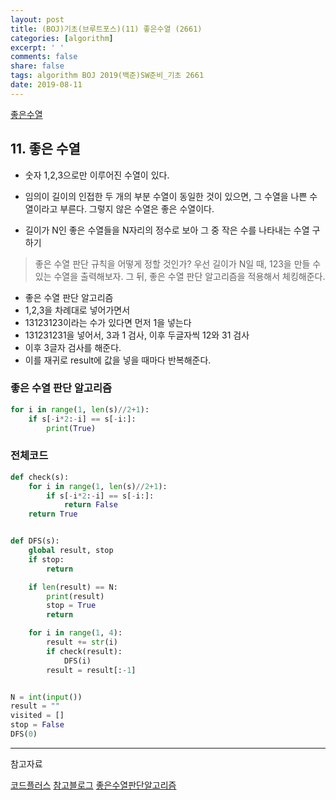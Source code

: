 ```yaml
---
layout: post
title: (BOJ)기초(브루트포스)(11) 좋은수열 (2661)
categories: [algorithm]
excerpt: ' '
comments: false
share: false
tags: algorithm BOJ 2019(백준)SW준비_기초 2661
date: 2019-08-11
---
```


[좋은수열](https://www.acmicpc.net/problem/2661)

## 11. 좋은 수열

- 숫자 1,2,3으로만 이루어진 수열이 있다.
- 임의이 길이의 인접한 두 개의 부분 수열이 동일한 것이 있으면, 그 수열을 나쁜 수열이라고 부른다. 그렇지 않은 수열은 좋은 수열이다.

- 길이가 N인 좋은 수열들을 N자리의 정수로 보아 그 중 작은 수를 나타내는 수열 구하기

> 좋은 수열 판단 규칙을 어떻게 정할 것인가?
> 우선 길이가 N일 때, 123을 만들 수 있는 수열을 출력해보자.
> 그 뒤, 좋은 수열 판단 알고리즘을 적용해서 체킹해준다.

- 좋은 수열 판단 알고리즘
- 1,2,3을 차례대로 넣어가면서
- 13123123이라는 수가 있다면 먼저 1을 넣는다
- 131231231을 넣어서, 3과 1 검사, 이후 두글자씩 12와 31 검사
- 이후 3글자 검사를 해준다.
- 이를 재귀로 result에 값을 넣을 때마다 반복해준다.

### 좋은 수열 판단 알고리즘

```python
for i in range(1, len(s)//2+1):
    if s[-i*2:-i] == s[-i:]:
        print(True)
```

### 전체코드

```python
def check(s):
    for i in range(1, len(s)//2+1):
        if s[-i*2:-i] == s[-i:]:
            return False
    return True


def DFS(s):
    global result, stop
    if stop:
        return

    if len(result) == N:
        print(result)
        stop = True
        return

    for i in range(1, 4):
        result += str(i)
        if check(result):
            DFS(i)
        result = result[:-1]


N = int(input())
result = ""
visited = []
stop = False
DFS(0)

```

---

참고자료

[코드플러스](https://code.plus/course/32)
[참고블로그](https://mygumi.tistory.com/213)
[좋은수열판단알고리즘](https://www.crocus.co.kr/657)
